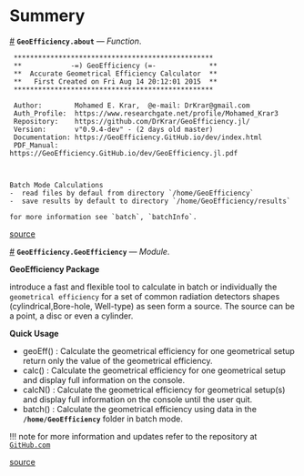 
<a id='Summery-1'></a>

# Summery

<a id='GeoEfficiency.about' href='#GeoEfficiency.about'>#</a>
**`GeoEfficiency.about`** &mdash; *Function*.



```
 *************************************************
 **            -=) GeoEfficiency (=-             **
 **  Accurate Geometrical Efficiency Calculator  **
 **   First Created on Fri Aug 14 20:12:01 2015  **
 *************************************************

 Author:        Mohamed E. Krar,  @e-mail: DrKrar@gmail.com 
 Auth_Profile:  https://www.researchgate.net/profile/Mohamed_Krar3
 Repository:    https://github.com/DrKrar/GeoEfficiency.jl/
 Version:       v"0.9.4-dev" - (2 days old master)  
 Documentation: https://GeoEfficiency.GitHub.io/dev/index.html
 PDF_Manual:    https://GeoEfficiency.GitHub.io/dev/GeoEfficiency.jl.pdf



Batch Mode Calculations 
-  read files by defaul from directory `/home/GeoEfficiency`
-  save results by default to directory `/home/GeoEfficiency/results`

for more information see `batch`, `batchInfo`.
```


<a target='_blank' href='https://github.com/DrKrar/GeoEfficiency.jl/blob/89ed5d886ec26d4403fc998dfa31cb70eb1b15b1/src/GeoEfficiency.jl#L91-L116' class='documenter-source'>source</a><br>

<a id='GeoEfficiency.GeoEfficiency' href='#GeoEfficiency.GeoEfficiency'>#</a>
**`GeoEfficiency.GeoEfficiency`** &mdash; *Module*.



**GeoEfficiency Package**

introduce a fast and flexible tool to calculate in batch or individually the `geometrical efficiency`  for a set of common radiation detectors shapes (cylindrical,Bore-hole, Well-type) as seen form  a source. The source can be a point, a disc or even a cylinder.

**Quick Usage**

  * geoEff()	: Calculate the geometrical efficiency for one geometrical setup return only the value of the geometrical efficiency.
  * calc() 	: Calculate the geometrical efficiency for one geometrical setup and display full information on the console.
  * calcN()	: Calculate the geometrical efficiency for geometrical setup(s) and display full information on the console until the user quit.
  * batch()	: Calculate the geometrical efficiency using data in the **`/home/GeoEfficiency`** folder in batch mode.

!!! note
    for more information and updates refer to the repository at [`GitHub.com`](https://github.com/DrKrar/GeoEfficiency.jl/)



<a target='_blank' href='https://github.com/DrKrar/GeoEfficiency.jl/blob/89ed5d886ec26d4403fc998dfa31cb70eb1b15b1/src/GeoEfficiency.jl#L3-L23' class='documenter-source'>source</a><br>


